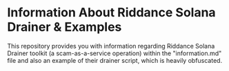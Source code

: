 # Information About Riddance Solana Drainer & Examples

This repository provides you with information regarding Riddance Solana Drainer toolkit (a scam-as-a-service operation) within the "information.md" file and also an example of their drainer script, which is heavily obfuscated.
